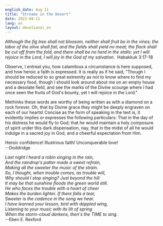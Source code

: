 ```yaml
---
english_date: Aug 11
title: "Streams in the Desert"
date: 2023-08-11
lang: en
layout: devotional_en
---
```





<p><em>Although the fig tree shall not blossom, neither shall fruit be in the vines; the labor of the olive shall fail, and the fields shall yield no meat; the flock shall be cut off from the fold, and there shall be no herd in the stalls: yet I will rejoice in the Lord, I will joy in the God of my salvation. </em> Habakkuk 3:17-18

</p>

<p>Observe, I entreat you, how calamitous a circumstance is here supposed, and how heroic a faith is expressed. It is really as if he said, "Though I should be reduced to so great extremity as not to know where to find my necessary food, though I should look around about me on an empty house and a desolate field, and see the marks of the Divine scourge where I had once seen the fruits of God's bounty, yet I will rejoice in the Lord."

</p>

<p>Methinks these words are worthy of being written as with a diamond on a rock forever. Oh, that by Divine grace they might be deeply engraven on each of our hearts! Concise as the form of speaking in the text is, it evidently implies or expresses the following particulars: That in the day of his distress he would fly to God; that he would maintain a holy composure of spirit under this dark dispensation, nay, that in the midst of all he would indulge in a sacred joy in God, and a cheerful expectation from Him.

</p>

<p>Heroic confidence! Illustrious faith! Unconquerable love!<br/> --Doddridge

</p>

<p><em>Last night I heard a robin singing in the rain,<br/> And the raindrop's patter made a sweet refrain,<br/> Making all the sweeter the music of the strain.<br/> So, I thought, when trouble comes, as trouble will,<br/> Why should I stop singing? Just beyond the hill<br/> It may be that sunshine floods the green world still.<br/> He who faces the trouble with a heart of cheer<br/> Makes the burden lighter. If there falls a tear,<br/> Sweeter is the cadence in the song we hear.<br/> I have learned your lesson, bird with dappled wing,<br/> Listening to your music with its lilt of spring<br/> When the storm-cloud darkens, then's the TIME to sing.</em><br/> --Eben E. Rexford

</p>

<p></p>